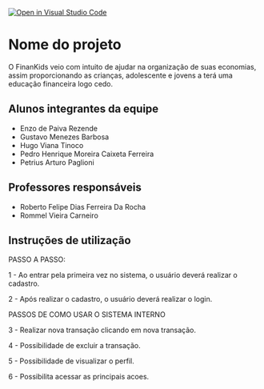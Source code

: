 [![Open in Visual Studio Code](https://classroom.github.com/assets/open-in-vscode-c66648af7eb3fe8bc4f294546bfd86ef473780cde1dea487d3c4ff354943c9ae.svg)](https://classroom.github.com/online_ide?assignment_repo_id=8492983&assignment_repo_type=AssignmentRepo)
# Nome do projeto
O FinanKids veio com intuito de ajudar na organização de suas economias, assim proporcionando as crianças, adolescente e jovens a terá uma educação financeira logo cedo.

## Alunos integrantes da equipe

* Enzo de Paiva Rezende
* Gustavo Menezes Barbosa
* Hugo Viana Tinoco
* Pedro Henrique Moreira Caixeta Ferreira
* Petrius Arturo Paglioni

## Professores responsáveis

* Roberto Felipe Dias Ferreira Da Rocha
* Rommel Vieira Carneiro

## Instruções de utilização

PASSO A PASSO:

1 - Ao entrar pela primeira vez no sistema, o usuário deverá realizar o cadastro.

2 - Após realizar o cadastro, o usuário deverá realizar o login.

PASSOS DE COMO USAR O SISTEMA INTERNO

3 - Realizar nova transação clicando em nova transação.

4 - Possibilidade de excluir a transação.

5 - Possibilidade de visualizar o perfil.


6 - Possibilita acessar as principais acoes.
